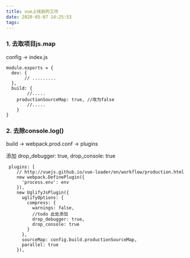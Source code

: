 ```yaml
---
title: vue上线前的工作
date: 2020-05-07 14:25:53
tags:
---
```


### 1.  去取项目js.map
config -> index.js
```
module.exports = {
  dev: {
       // .........
  },
  build: {
        //.....
    productionSourceMap: true, //改为false
        //.....
    }
}
```
### 2. 去除console.log()
 build -> webpack.prod.conf ->  plugins

 添加  drop_debugger: true,
          drop_console: true

```
 plugins: [
    // http://vuejs.github.io/vue-loader/en/workflow/production.html
    new webpack.DefinePlugin({
      'process.env': env
    }),
    new UglifyJsPlugin({
      uglifyOptions: {
        compress: {
          warnings: false,
          //todo 此处添加
          drop_debugger: true,
          drop_console: true
        }
      },
      sourceMap: config.build.productionSourceMap,
      parallel: true
    }),
```
